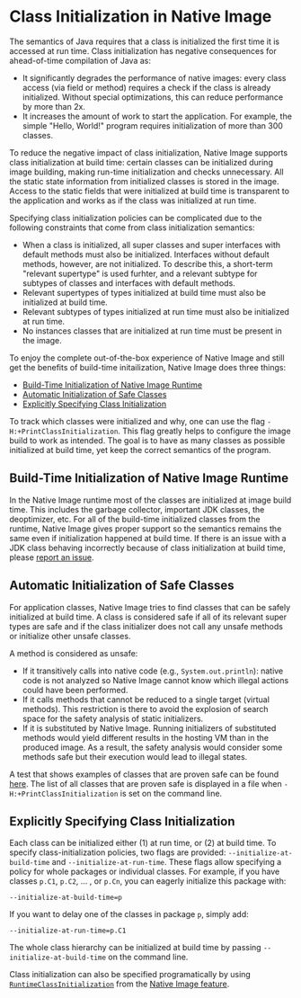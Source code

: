 # Class Initialization in Native Image

The semantics of Java requires that a class is initialized the first time it is accessed at run time.
Class initialization has negative consequences for ahead-of-time compilation of Java as:

* It significantly degrades the performance of native images: every class access (via field or method) requires a check if the class is already initialized. Without special optimizations, this can reduce performance by more than 2x.
* It increases the amount of work to start the application. For example, the simple "Hello, World!" program requires initialization of more than 300 classes.

To reduce the negative impact of class initialization, Native Image supports class initialization at build time: certain classes can be initialized during image building, making run-time initialization and checks unnecessary.
All the static state information from initialized classes is stored in the image.
Access to the static fields that were initialized at build time is transparent to the application and works as if the class was initialized at run time.

Specifying class initialization policies can be complicated due to the following constraints that come from class initialization semantics:

* When a class is initialized, all super classes and super interfaces with default methods must also be initialized.
Interfaces without default methods, however, are not initialized. To describe this, a short-term "relevant supertype" is used furhter, and a relevant subtype for subtypes of classes and interfaces with default methods.
* Relevant supertypes of types initialized at build time must also be initialized at build time.
* Relevant subtypes of types initialized at run time must also be initialized at run time.
* No instances classes that are initialized at run time must be present in the image.

To enjoy the complete out-of-the-box experience of Native Image and still get the benefits of build-time initailization, Native Image does three things:

* [Build-Time Initialization of Native Image Runtime](#build-time-initialization-of-native-image-runtime)
* [Automatic Initialization of Safe Classes](#automatic-initialization-of-safe-classes)
* [Explicitly Specifying Class Initialization](#explicitly-specifying-class-initialization)

To track which classes were initialized and why, one can use the flag `-H:+PrintClassInitialization`.
This flag greatly helps to configure the image build to work as intended. The goal is to have as many classes as possible initialized at build time, yet keep the correct semantics of the program.

## Build-Time Initialization of Native Image Runtime

In the Native Image runtime most of the classes are initialized at image build time.
This includes the garbage collector, important JDK classes, the deoptimizer, etc.
For all of the build-time initialized classes from the runtime, Native Image gives proper support so the semantics remains the same even if initialization happened at build time.
If there is an issue with a JDK class behaving incorrectly because of class initialization at build time, please [report an issue](https://github.com/oracle/graal/issues/new).


## Automatic Initialization of Safe Classes

For application classes, Native Image tries to find classes that can be safely initialized at build time.
A class is considered safe if all of its relevant super types are safe and if the class initializer does not call any unsafe methods or initialize other unsafe classes.

A method is considered as unsafe:

* If it transitively calls into native code (e.g., `System.out.println`): native code is not analyzed so Native Image cannot know which illegal actions could have been performed.
* If it calls methods that cannot be reduced to a single target (virtual methods).
This restriction is there to avoid the explosion of search space for the safety analysis of static initializers.
* If it is substituted by Native Image. Running initializers of substituted methods would yield different results in the hosting VM than in the produced image.
As a result, the safety analysis would consider some methods safe but their execution would lead to illegal states.

A test that shows examples of classes that are proven safe can be found [here](https://github.com/oracle/graal/blob/master/substratevm/src/com.oracle.svm.test/src/com/oracle/svm/test/TestClassInitializationMustBeSafe.java).
The list of all classes that are proven safe is displayed in a file when `-H:+PrintClassInitialization` is set on the command line.


## Explicitly Specifying Class Initialization

Each class can be initialized either (1) at run time, or (2) at build time.
To specify class-initialization policies, two flags are provided: `--initialize-at-build-time` and `--initialize-at-run-time`.
These flags allow specifying a policy for whole packages or individual classes.
For example, if you have classes `p.C1`, `p.C2`, … , or `p.Cn`, you can eagerly initialize this package with:
```shell
--initialize-at-build-time=p
```

If you want to delay one of the classes in package `p`, simply add:
```shell
--initialize-at-run-time=p.C1
```

The whole class hierarchy can be initialized at build time by passing `--initialize-at-build-time` on the command line.

Class initialization can also be specified programatically by using [`RuntimeClassInitialization`](https://github.com/oracle/graal/blob/master/sdk/src/org.graalvm.nativeimage/src/org/graalvm/nativeimage/hosted/RuntimeClassInitialization.java) from the [Native Image feature](https://github.com/oracle/graal/blob/master/sdk/src/org.graalvm.nativeimage/src/org/graalvm/nativeimage/hosted/Feature.java).
